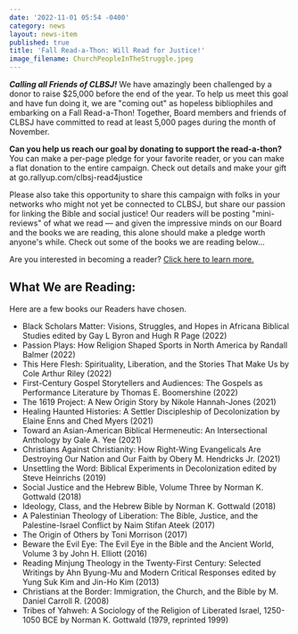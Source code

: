 ```yaml
---
date: '2022-11-01 05:54 -0400'
category: news
layout: news-item
published: true
title: 'Fall Read-a-Thon: Will Read for Justice!'
image_filename: ChurchPeopleInTheStruggle.jpeg
---
```

_**Calling all Friends of CLBSJ!**_ We have amazingly been challenged by a donor to raise $25,000 before the end of the year. To help us meet this goal and have fun doing it, we are "coming out" as hopeless bibliophiles and embarking on a Fall Read-a-Thon! Together, Board members and friends of CLBSJ have committed to read at least 5,000 pages during the month of November.

**Can you help us reach our goal by donating to support the read-a-thon?** You can make a per-page pledge for your favorite reader, or you can make a flat donation to the entire campaign. Check out details and make your gift at go.rallyup.com/clbsj-read4justice

Please also take this opportunity to share this campaign with folks in your networks who might not yet be connected to CLBSJ, but share our passion for linking the Bible and social justice! Our readers will be posting "mini-reviews" of what we read — and given the impressive minds on our Board and the books we are reading, this alone should make a pledge worth anyone's while. Check out some of the books we are reading below...

Are you interested in becoming a reader? [Click here to learn more.](https://go.rallyup.com/c/clbsj-read4justice-reader)

## What We are Reading:
Here are a few books our Readers have chosen.
- Black Scholars Matter: Visions, Struggles, and Hopes in Africana Biblical Studies edited by Gay L Byron and Hugh R Page (2022) 
- Passion Plays: How Religion Shaped Sports in North America by Randall Balmer (2022)
- This Here Flesh: Spirituality, Liberation, and the Stories That Make Us by Cole Arthur Riley (2022)
- First-Century Gospel Storytellers and Audiences: The Gospels as Performance Literature by Thomas E. Boomershine (2022)
- The 1619 Project: A New Origin Story by Nikole Hannah-Jones (2021)
- Healing Haunted Histories: A Settler Discipleship of Decolonization by Elaine Enns and Ched Myers (2021)
- Toward an Asian-American Biblical Hermeneutic: An Intersectional Anthology by Gale A. Yee (2021)
- Christians Against Christianity: How Right-Wing Evangelicals Are Destroying Our Nation and Our Faith by Obery M. Hendricks Jr. (2021)
- Unsettling the Word: Biblical Experiments in Decolonization edited by Steve Heinrichs (2019)
- Social Justice and the Hebrew Bible, Volume Three by Norman K. Gottwald (2018)
- Ideology, Class, and the Hebrew Bible by Norman K. Gottwald (2018)
- A Palestinian Theology of Liberation: The Bible, Justice, and the Palestine-Israel Conflict by Naim Stifan Ateek (2017)
- The Origin of Others by Toni Morrison (2017)
- Beware the Evil Eye: The Evil Eye in the Bible and the Ancient World, Volume 3 by John H. Elliott (2016)
- Reading Minjung Theology in the Twenty-First Century: Selected Writings by Ahn Byung-Mu and Modern Critical Responses edited by Yung Suk Kim and Jin-Ho Kim (2013)
- Christians at the Border: Immigration, the Church, and the Bible by M. Daniel Carroll R. (2008)
- Tribes of Yahweh: A Sociology of the Religion of Liberated Israel, 1250-1050 BCE by Norman K. Gottwald (1979, reprinted 1999)


